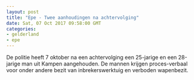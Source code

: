 ```yaml
---
layout: post
title: "Epe - Twee aanhoudingen na achtervolging"
date: Sat, 07 Oct 2017 09:58:00 GMT
categories: 
- gelderland 
- epe 
---
```


De politie heeft 7 oktober na een achtervolging een 25-jarige en een 28-jarige man uit Kampen aangehouden. De mannen  krijgen proces-verbaal voor onder andere bezit van inbrekerswerktuig en verboden wapenbezit.
